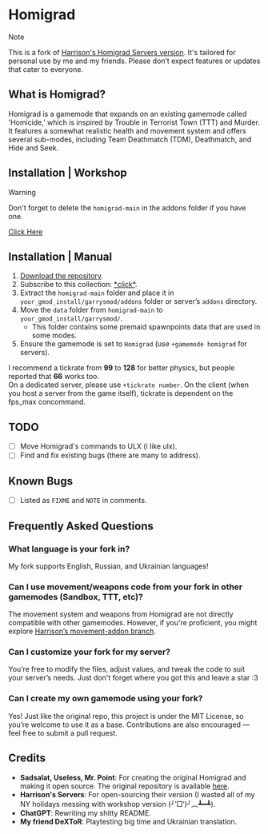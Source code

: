 # Homigrad

> [!NOTE]
> This is a fork of [Harrison's Homigrad Servers version](https://github.com/harrisoniam/homigrad).
> It's tailored for personal use by me and my friends. Please don’t expect features or updates that cater to everyone.

## What is Homigrad?

Homigrad is a gamemode that expands on an existing gamemode called 'Homicide,' which is inspired by Trouble in Terrorist Town (TTT) and Murder.\
It features a somewhat realistic health and movement system and offers several sub-modes, including Team Deathmatch (TDM), Deathmatch, and Hide and Seek.

## Installation | Workshop

> [!WARNING]
> Don't forget to delete the `homigrad-main` in the addons folder if you have one.

[Click Here](https://steamcommunity.com/sharedfiles/filedetails/?id=3401451044)

## Installation | Manual

1. [Download the repository](https://github.com/JonnyBro/homigrad/archive/refs/heads/main.zip).
2. Subscribe to this collection: [\*click\*](https://steamcommunity.com/sharedfiles/filedetails/?id=3393369855).
3. Extract the `homigrad-main` folder and place it in `your_gmod_install/garrysmod/addons` folder or server’s `addons` directory.
4. Move the `data` folder from `homigrad-main` to `your_gmod_install/garrysmod/`.
   - This folder contains some premaid spawnpoints data that are used in some modes.
5. Ensure the gamemode is set to `Homigrad` (use `+gamemode homigrad` for servers).

I recommend a tickrate from **99** to **128** for better physics, but people reported that **66** works too.\
On a dedicated server, please use `+tickrate number`. On the client (when you host a server from the game itself), tickrate is dependent on the fps_max concommand.

## TODO

- [ ] Move Homigrad's commands to ULX (i like ulx).
- [ ] Find and fix existing bugs (there are many to address).

## Known Bugs

- [ ] Listed as `FIXME` and `NOTE` in comments.

## Frequently Asked Questions

### What language is your fork in?

My fork supports English, Russian, and Ukrainian languages!

### Can I use movement/weapons code from your fork in other gamemodes (Sandbox, TTT, etc)?

The movement system and weapons from Homigrad are not directly compatible with other gamemodes. However, if you're proficient, you might explore [Harrison’s movement-addon branch](https://github.com/harrisoniam/homigrad/tree/movement-addon).

### Can I customize your fork for my server?

You’re free to modify the files, adjust values, and tweak the code to suit your server’s needs. Just don't forget where you got this and leave a star :3

### Can I create my own gamemode using your fork?

Yes! Just like the original repo, this project is under the MIT License, so you’re welcome to use it as a base. Contributions are also encouraged — feel free to submit a pull request.

## Credits

- **Sadsalat, Useless, Mr. Point**: For creating the original Homigrad and making it open source. The original repository is available [here](https://github.com/sadsalat/Orignal-Homigrad).
- **Harrison's Servers**: For open-sourcing their version (I wasted all of my NY holidays messing with workshop version (╯‵□′)╯︵┻━┻).
- **ChatGPT**: Rewriting my shitty README.
- **My friend DeXToR**: Playtesting big time and Ukrainian translation.
